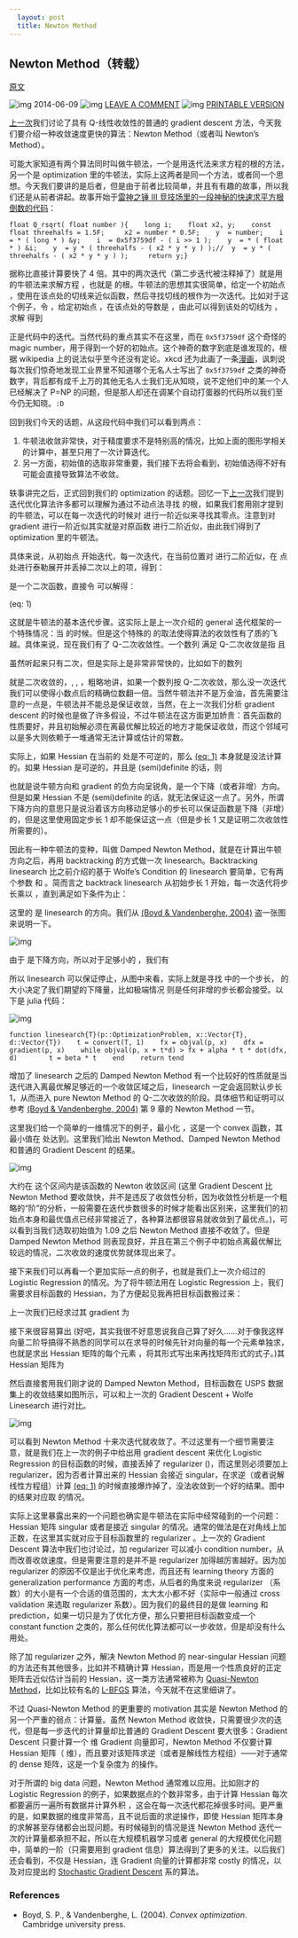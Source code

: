 ```yaml
---                                                                                                                                                                                              
  layout: post
  title: Newton Method
---
```


## Newton Method（转载）

[原文](http://freemind.pluskid.org/machine-learning/newton-method/#54b3fa0c4937faec7cbb7a5e308eee575e75970f)

![img](http://freemind.pluskid.org/assets/images/icon-calendar.svg) 2014-06-09 ![img](http://freemind.pluskid.org/assets/images/icon-bubble.svg) [LEAVE A COMMENT](http://freemind.pluskid.org/machine-learning/newton-method/#disqus_thread) ![img](http://freemind.pluskid.org/assets/images/icon-printer.svg) [PRINTABLE VERSION](http://freemind.pluskid.org/pdf/machine-learning/newton-method.pdf)

[上一次](http://freemind.pluskid.org/machine-learning/gradient-descent-wolfe-s-condition-and-logistic-regression/)我们讨论了具有 Q-线性收敛性的普通的 gradient descent 方法，今天我们要介绍一种收敛速度更快的算法：Newton Method（或者叫 Newton’s Method）。

可能大家知道有两个算法同时叫做牛顿法，一个是用迭代法来求方程的根的方法，另一个是 optimization 里的牛顿法，实际上这两者是同一个方法，或者同一个思想。今天我们要讲的是后者，但是由于前者比较简单，并且有有趣的故事，所以我们还是从前者讲起。故事开始于[雷神之锤 III 竞技场里的一段神秘的快速求平方根倒数的代码](http://en.wikipedia.org/wiki/Fast_inverse_square_root)：

```text
float Q_rsqrt( float number ){    long i;    float x2, y;    const float threehalfs = 1.5F;     x2 = number * 0.5F;    y  = number;    i  = * ( long * ) &y;    i  = 0x5f3759df - ( i >> 1 );    y  = * ( float * ) &i;    y  = y * ( threehalfs - ( x2 * y * y ) );//  y  = y * ( threehalfs - ( x2 * y * y ) );     return y;}
```

据称比直接计算要快了 4 倍。其中的两次迭代（第二步迭代被注释掉了）就是用的牛顿法来求解方程 ，也就是  的根。牛顿法的思想其实很简单，给定一个初始点 ，使用在该点处的切线来近似函数，然后寻找切线的根作为一次迭代。比如对于这个例子，令 ，给定初始点 ，在该点处的导数是 ，由此可以得到该处的切线为 ，求解  得到



正是代码中的迭代。当然代码的重点其实不在这里，而在 `0x5f3759df` 这个奇怪的 magic number，用于得到一个好的初始点。这个神奇的数字到底是谁发现的，根据 wikipedia 上的说法似乎至今还没有定论。xkcd 还为此画了一条[漫画](http://www.xkcd.com/664/)，讽刺说每次我们惊奇地发现工业界里不知道哪个无名人士写出了 `0x5f3759df` 之类的神奇数字，背后都有成千上万的其他无名人士我们无从知晓，说不定他们中的某一个人已经解决了 P=NP 的问题，但是那人却还在调某个自动打蛋器的代码所以我们至今仍无知晓。`:D`

回到我们今天的话题，从这段代码中我们可以看到两点：

1. 牛顿法收敛非常快，对于精度要求不是特别高的情况，比如上面的图形学相关的计算中，甚至只用了一次计算迭代。
2. 另一方面，初始值的选取非常重要，我们接下去将会看到，初始值选得不好有可能会直接导致算法不收敛。

轶事讲完之后，正式回到我们的 optimization 的话题。回忆一下[上一次](http://freemind.pluskid.org/machine-learning/gradient-descent-wolfe-s-condition-and-logistic-regression/)我们提到迭代优化算法许多都可以理解为通过不动点法寻找  的根，如果我们套用刚才提到的牛顿法，可以在每一次迭代的时候对  进行一阶近似来寻找其零点。注意到对 gradient  进行一阶近似其实就是对原函数 进行二阶近似，由此我们得到了 optimization 里的牛顿法。

具体来说，从初始点  开始迭代，每一次迭代，在当前位置对  进行二阶近似，在  点处进行泰勒展开并丢掉二次以上的项，得到：



 是一个二次函数，直接令  可以解得：

(eq: 1)



这就是牛顿法的基本迭代步骤。这实际上是上一次介绍的 general 迭代框架的一个特殊情况：当  的时候。但是这个特殊的  的取法使得算法的收敛性有了质的飞越。具体来说，现在我们有了 Q-二次收敛性。一个数列  满足 Q-二次收敛是指  且



虽然听起来只有二次，但是实际上是非常非常快的，比如如下的数列



就是二次收敛的，, , ，粗略地讲，如果一个数列按 Q-二次收敛，那么没一次迭代我们可以使得小数点后的精确位数翻一倍。当然牛顿法并不是万金油，首先需要注意的一点是，牛顿法并不能总是保证收敛，当然，在上一次我们分析 gradient descent 的时候也是做了许多假设，不过牛顿法在这方面更加娇贵：首先函数的性质要好，并且初始解必须在离最优解比较近的地方才能保证收敛，而这个邻域可以是多大则依赖于一堆通常无法计算或估计的常数。

实际上，如果 Hessian 在当前的  处是不可逆的，那么 [(eq: 1)](http://freemind.pluskid.org/machine-learning/newton-method/#e4321c0191c2352632cb7658c65f6e6b8932942d) 本身就是没法计算的。如果 Hessian 是可逆的，并且是 (semi)definite 的话，则



也就是说牛顿方向和 gradient 的负方向呈锐角，是一个下降（或者非增）方向。但是如果 Hessian 不是 (semi)definite 的话，就无法保证这一点了。另外，所谓下降方向的意思只是说沿着该方向移动足够小的步长可以保证函数是下降（非增）的，但是这里使用固定步长 1 却不能保证这一点（但是步长 1 又是证明二次收敛性所需要的）。

因此有一种牛顿法的变种，叫做 Damped Newton Method，就是在计算出牛顿方向之后，再用 backtracking 的方式做一次 linesearch。Backtracking linesearch 比之前介绍的基于 Wolfe’s Condition 的 linesearch 要简单，它有两个参数  和 。简而言之 backtrack linesearch 从初始步长 1 开始，每一次迭代将步长乘以 ，直到满足如下条件为止：



这里的  是 linesearch 的方向。我们从 [(Boyd & Vandenberghe, 2004)](http://freemind.pluskid.org/machine-learning/newton-method/#54b3fa0c4937faec7cbb7a5e308eee575e75970f) 盗一张图来说明一下。

![img](http://freemind.pluskid.org/att/2014/06/backtrack-linesearch.png)

由于  是下降方向，所以对于足够小的 ，我们有



所以 linesearch 可以保证停止，从图中来看，实际上就是寻找  中的一个步长， 的大小决定了我们期望的下降量，比如极端情况  则是任何非增的步长都会接受。以下是 julia 代码：

![img](http://freemind.pluskid.org/att/2014/06/1d-func.svg)

```text
function linesearch{T}(p::OptimizationProblem, x::Vector{T},                        d::Vector{T})    t = convert(T, 1)    fx = objval(p, x)    dfx = gradient(p, x)    while objval(p, x + t*d) > fx + alpha * t * dot(dfx, d)        t = beta * t    end    return tend
```

增加了 linesearch 之后的 Damped Newton Method 有一个比较好的性质就是当迭代进入离最优解足够近的一个收敛区域之后，linesearch 一定会返回默认步长 1，从而进入 pure Newton Method 的 Q-二次收敛的阶段。具体细节和证明可以参考 [(Boyd & Vandenberghe, 2004)](http://freemind.pluskid.org/machine-learning/newton-method/#54b3fa0c4937faec7cbb7a5e308eee575e75970f) 第 9 章的 Newton Method 一节。

这里我们给一个简单的一维情况下的例子，最小化 ，这是一个 convex 函数，其最小值在  处达到。这里我们给出 Newton Method、Damped Newton Method 和普通的 Gradient Descent 的结果。

![img](http://freemind.pluskid.org/att/2014/06/newton-1d.svg)

大约在  这个区间内是该函数的 Newton 收敛区间 (这里 Gradient Descent 比 Newton Method 要收敛快，并不是违反了收敛性分析，因为收敛性分析是一个粗略的“阶”的分析，一般需要在迭代步数很多的时候才能看出区别来，这里我们的初始点本身和最优值点已经非常接近了，各种算法都很容易就收敛到了最优点。)，可以看到当我们选取初始值为 1.09 之后 Newton Method 直接不收敛了。但是 Damped Newton Method 则表现良好，并且在第三个例子中初始点离最优解比较远的情况，二次收敛的速度优势就体现出来了。

接下来我们可以再看一个更加实际一点的例子，也就是我们上一次介绍过的 Logistic Regression 的情况。为了将牛顿法用在 Logistic Regression 上，我们需要求目标函数的 Hessian，为了方便起见我再把目标函数搬过来：



上一次我们已经求过其 gradient 为



接下来很容易算出 (好吧，其实我很不好意思说我自己算了好久……对于像我这样向量二阶导搞得不熟悉的同学可以在求导的时候先针对向量的每一个元素单独求，也就是求出 Hessian 矩阵的每个元素 ，将其形式写出来再找矩阵形式的式子。)其 Hessian 矩阵为



然后直接套用我们刚才说的 Damped Newton Method，目标函数在 USPS 数据集上的收敛结果如图所示，可以和上一次的 Gradient Descent + Wolfe Linesearch 进行对比。

![img](http://freemind.pluskid.org/att/2014/06/newton-logistic-regression.svg)

可以看到 Newton Method 十来次迭代就收敛了。不过这里有一个细节需要注意，就是我们在上一次的例子中给出用 gradient descent 来优化 Logistic Regression 的目标函数的时候，直接丢掉了 regularizer ()，而这里则必须要加上 regularizer，因为否者计算出来的 Hessian 会接近 singular，在求逆（或者说解线性方程组）计算 [(eq: 1)](http://freemind.pluskid.org/machine-learning/newton-method/#e4321c0191c2352632cb7658c65f6e6b8932942d) 的时候直接爆炸掉了，没法收敛到一个好的结果。图中的结果对应取  的情况。

实际上这里暴露出来的一个问题也确实是牛顿法在实际中经常碰到的一个问题：Hessian 矩阵 singular 或者是接近 singular 的情况。通常的做法是在对角线上加正数，在这里其实就对应于目标函数里的 regularizer 。上一次的 Gradient Descent 算法中我们也讨论过，加 regularizer 可以减小 condition number，从而改善收敛速度。但是需要注意的是并不是 regularizer 加得越厉害越好。因为加 regularizer 的原因不仅是出于优化来考虑，而且还有 learning theory 方面的 generalization performance 方面的考虑，从后者的角度来说 regularizer （系数）的大小是有一个合适的值范围的，太大太小都不好（实际中一般通过 cross validation 来选取 regularizer 系数）。因为我们的最终目的是做 learning 和 prediction，如果一切只是为了优化方便，那么只要把目标函数变成一个 constant function 之类的，那么任何优化算法都可以一步收敛，但是却没有什么用处。

除了加 regularizer 之外，解决 Newton Method 的 near-singular Hessian 问题的方法还有其他很多，比如并不精确计算 Hessian，而是用一个性质良好的正定矩阵去近似估计当前的 Hessian，这一类方法通常被称为 [Quasi-Newton Method](http://en.wikipedia.org/wiki/Quasi-Newton_method)，比如比较有名的 [L-BFGS](http://en.wikipedia.org/wiki/L-BFGS) 算法，今天就不在这里细讲了。

不过 Quasi-Newton Method 的更重要的 motivation 其实是 Newton Method 的另一个严重的弱点：计算量。虽然 Newton Method 收敛快，只需要很少次的迭代，但是每一步迭代的计算量却比普通的 Gradient Descent 要大很多：Gradient Descent 只要计算一个  维 Gradient 向量即可，Newton Method 不仅要计算 Hessian 矩阵（ 维），而且要对该矩阵求逆（或者是解线性方程组）——对于通常的 dense 矩阵，这是一个复杂度为  的操作。

对于所谓的 big data 问题，Newton Method 通常难以应用。比如刚才的 Logistic Regression 的例子，如果数据点的个数非常多，由于计算 Hessian 每次都要遍历一遍所有数据并计算外积 ，这会在每一次迭代都花掉很多时间。更严重的是，如果数据的维度非常高，且不说后面的求逆操作，即使 Hessian 矩阵本身的求解甚至存储都会出现问题。有时候碰到的情况是连 Newton Method 迭代一次的计算量都承担不起，所以在大规模机器学习或者 general 的大规模优化问题中，简单的一阶（只需要用到 gradient 信息）算法得到了更多的关注。以后我们还会看到，不仅是 Hessian，连 Gradient 向量的计算都非常 costly 的情况，以及对应提出的 [Stochastic Gradient Descent](http://en.wikipedia.org/wiki/Stochastic_gradient_descent) 系的算法。

### References

- Boyd, S. P., & Vandenberghe, L. (2004). *Convex optimization*. Cambridge university press.
